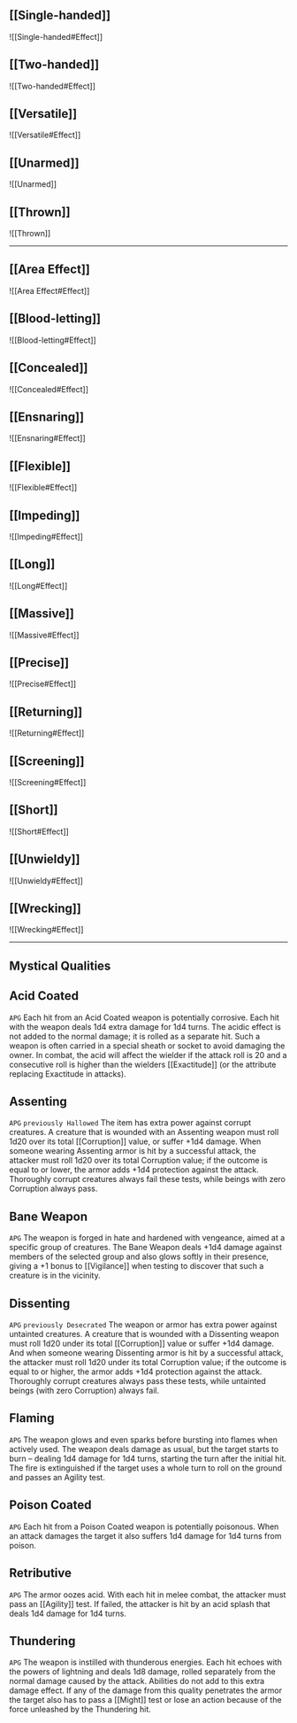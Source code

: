 ## [[Single-handed]]
![[Single-handed#Effect]]
## [[Two-handed]]
![[Two-handed#Effect]]
## [[Versatile]]
![[Versatile#Effect]]
## [[Unarmed]]
![[Unarmed]]
## [[Thrown]]
![[Thrown]]

---

## [[Area Effect]]
![[Area Effect#Effect]]
## [[Blood-letting]]
![[Blood-letting#Effect]]
## [[Concealed]]
![[Concealed#Effect]]
## [[Ensnaring]]
![[Ensnaring#Effect]]
## [[Flexible]]
![[Flexible#Effect]]
## [[Impeding]]
![[Impeding#Effect]]
## [[Long]]
![[Long#Effect]]
## [[Massive]]
![[Massive#Effect]]
## [[Precise]]
![[Precise#Effect]]
## [[Returning]]
![[Returning#Effect]]
## [[Screening]]
![[Screening#Effect]]
## [[Short]]
![[Short#Effect]]
## [[Unwieldy]]
![[Unwieldy#Effect]]
## [[Wrecking]]
![[Wrecking#Effect]]

---
## Mystical Qualities
## Acid Coated
`APG`
Each hit from an Acid Coated weapon is potentially corrosive. Each hit with the weapon deals 1d4 extra damage for 1d4 turns. The acidic effect is not added to the normal damage; it is rolled as a separate hit. Such a weapon is often carried in a special sheath or socket to avoid damaging the owner. In combat, the acid will affect the wielder if the attack roll is 20 and a consecutive roll is higher than the wielders [[Exactitude]] (or the attribute replacing Exactitude in attacks).
## Assenting
`APG`
`previously Hallowed`
The item has extra power against corrupt creatures. A creature that is wounded with an Assenting weapon must roll 1d20 over its total [[Corruption]] value, or suffer +1d4 damage. When someone wearing Assenting armor is hit by a successful attack, the attacker must roll 1d20 over its total Corruption value; if the outcome is equal to or lower, the armor adds +1d4 protection against the attack. Thoroughly corrupt creatures always fail these tests, while beings with zero Corruption always pass.
## Bane Weapon
`APG`
The weapon is forged in hate and hardened with vengeance, aimed at a specific group of creatures. The Bane Weapon deals +1d4 damage against members of the selected group and also glows softly in their presence, giving a +1 bonus to [[Vigilance]] when testing to discover that such a creature is in the vicinity.
## Dissenting
`APG`
`previously Desecrated`
The weapon or armor has extra power against untainted creatures. A creature that is wounded with a Dissenting weapon must roll 1d20 under its total [[Corruption]] value or suffer +1d4 damage. And when someone wearing Dissenting armor is hit by a successful attack, the attacker must roll 1d20 under its total Corruption value; if the outcome is equal to or higher, the armor adds +1d4 protection against the attack. Thoroughly corrupt creatures always pass these tests, while untainted beings (with zero Corruption) always fail.
## Flaming
`APG`
The weapon glows and even sparks before bursting into flames when actively used. The weapon deals damage as usual, but the target starts to burn – dealing 1d4 damage for 1d4 turns, starting the turn after the initial hit. The fire is extinguished if the target uses a whole turn to roll on the ground and passes an Agility test.
## Poison Coated
`APG`
Each hit from a Poison Coated weapon is potentially poisonous. When an attack damages the target it also suffers 1d4 damage for 1d4 turns from poison.
## Retributive
`APG`
The armor oozes acid. With each hit in melee combat, the attacker must pass an [[Agility]] test. If failed, the attacker is hit by an acid splash that deals 1d4 damage for 1d4 turns.
## Thundering
`APG`
The weapon is instilled with thunderous energies. Each hit echoes with the powers of lightning and deals 1d8 damage, rolled separately from the normal damage caused by the attack. Abilities do not add to this extra damage effect. If any of the damage from this quality penetrates the armor the target also has to pass a [[Might]] test or lose an action because of the force unleashed by the Thundering hit.